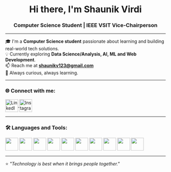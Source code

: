 <h1 align="center">Hi there, I'm Shaunik Virdi</h1>
<h3 align="center">Computer Science Student | IEEE VSIT Vice-Chairperson</h3>

---

🎓 I'm a **Computer Science student** passionate about learning and building real-world tech solutions.  
💡 Currently exploring **Data Science/Analysis, AI, ML and Web Development**.  
📫 Reach me at **shaunikv123@gmail.com**  
🌱 Always curious, always learning.

---

### 🌐 Connect with me:

<p align="left">
<a href="https://www.linkedin.com/in/shaunikv/" target="blank">
  <img align="center" src="https://cdn.jsdelivr.net/gh/devicons/devicon/icons/linkedin/linkedin-original.svg" alt="LinkedIn" height="40" width="40" />
</a>
<a href="https://www.instagram.com/shaunikkkk/" target="blank">
  <img align="center" src="https://cdn.jsdelivr.net/gh/simple-icons/simple-icons/icons/instagram.svg" alt="Instagram" height="40" width="40" />
</a>
</p>

---

### 🛠️ Languages and Tools:

<p align="left">
  <img src="https://cdn.jsdelivr.net/gh/devicons/devicon/icons/cplusplus/cplusplus-original.svg" height="40" width="40" />
  <img src="https://cdn.jsdelivr.net/gh/devicons/devicon/icons/javascript/javascript-original.svg" height="40" width="40" />
  <img src="https://cdn.jsdelivr.net/gh/devicons/devicon/icons/html5/html5-original.svg" height="40" width="40" />
  <img src="https://cdn.jsdelivr.net/gh/devicons/devicon/icons/css3/css3-original.svg" height="40" width="40" />
  <img src="https://cdn.jsdelivr.net/gh/devicons/devicon/icons/nodejs/nodejs-original.svg" height="40" width="40" />
  <img src="https://cdn.jsdelivr.net/gh/devicons/devicon/icons/git/git-original.svg" height="40" width="40" />
  <img src="https://cdn.jsdelivr.net/gh/devicons/devicon/icons/python/python-original.svg" height="40" width="40" />
  <img src="https://cdn.jsdelivr.net/gh/devicons/devicon/icons/mongodb/mongodb-original.svg" height="40" width="40" />
  <img src="https://cdn.jsdelivr.net/gh/simple-icons/simple-icons/icons/powerbi.svg" height="40" width="40" />
  <img src="https://cdn.jsdelivr.net/gh/simple-icons/simple-icons/icons/microsoftoffice.svg" height="40" width="40" />
</p>

---

⭐ _"Technology is best when it brings people together."_
